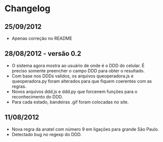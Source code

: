 # Changelog

## 25/09/2012
* Apenas correção no README

## 28/08/2012 - versão 0.2
* O sistema agora mostra ao usuário de onde é o DDD do celular. É preciso somente preencher o campo DDD para obter o resultado.
* Com base nos DDDs validos, os arquivos queoperadora.js e queoperadora.py foram alterados para que fiquem coerentes com as regras.
* Novos arquivos ddd.js e ddd.py que forcenem funções para o reconhecimento do DDD.
* Para cada estado, bandeiras .gif foram colocadas no site.


## 11/08/2012

* Nova regra da anatel com número 9 em ligações para grande São Paulo.
* Detectado bug no regexp do DDD.